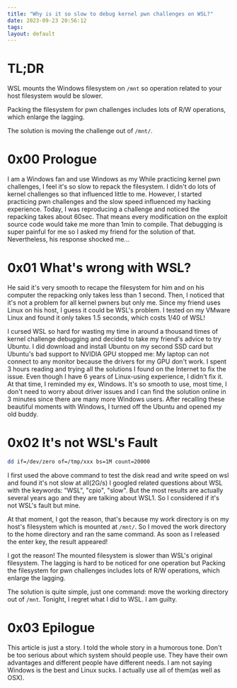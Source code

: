 ```yaml
---
title: "Why is it so slow to debug kernel pwn challenges on WSL?"
date: 2023-09-23 20:56:12
tags: 
layout: default
---
```

# TL;DR

WSL mounts the Windows filesystem on `/mnt` so operation related to your host filesystem would be slower.

Packing the filesystem for pwn challenges includes lots of R/W operations, which enlarge the lagging.

The solution is moving the challenge out of `/mnt/`. 

# 0x00 Prologue
I am a Windows fan and use Windows as my 
While practicing kernel pwn challenges, I feel it's so slow to repack the filesystem. I didn't do lots of kernel challenges so that influenced little to me. However, I started practicing pwn challenges and the slow speed influenced my hacking experience. Today, I was 
reproducing a challenge and noticed the repacking takes about 60sec. That means every modification on 
the exploit source code would take me more than 1min to compile. That debugging is super painful for me so I asked my friend for the solution of that. Nevertheless, his response shocked me...

# 0x01 What's wrong with WSL?

He said it's very smooth to recape the filesystem for him and on his computer the repacking only takes less than 1 second. Then, I noticed that it's not a problem for all kernel pwners but only me.
Since my friend uses Linux on his host, I guess it could be WSL's problem. I tested on my VMware Linux and found it only takes 1.5 seconds, which costs 1/40 of WSL!

I cursed WSL so hard for wasting my time in around a thousand times of kernel challenge debugging and decided to take my friend's advice to try Ubuntu. I did download and install Ubuntu on my second SSD card but Ubuntu's bad support to NVIDIA GPU stopped me: My laptop can not connect to any monitor because the drivers for my GPU don't work. I spent 3 hours reading and trying all the solutions I found on the Internet to fix the issue. Even though I have 6 years of Linux-using experience, I didn't fix it. At that time, I reminded my ex, Windows. It's so smooth to use, most time, I don't need to worry about driver issues and I can find the solution online in 3 minutes since there are many more Windows users. After recalling these beautiful moments with Windows, I turned off the Ubuntu and opened my old buddy. 

# 0x02 It's not WSL's Fault

```sh
dd if=/dev/zero of=/tmp/xxx bs=1M count=20000
```

I first used the above command to test the disk read and write speed on wsl and found it's not slow at all(2G/s) I googled related questions about WSL with the keywords: "WSL", "cpio", "slow".  But the most results are actually several years ago and they are talking about WSL1. So I considered if it's not WSL's fault but mine.

At that moment, I got the reason, that's because my work directory is on my host's filesystem which is mounted at `/mnt/`. So I moved the work directory to the home directory and ran the same command. As soon as I released the enter key, the result appeared! 

I got the reason! The mounted filesystem is slower than WSL's original filesystem. The lagging is hard to be noticed for one operation but Packing the filesystem for pwn challenges includes lots of R/W operations, which enlarge the lagging.

The solution is quite simple, just one command: move the working directory out of `/mnt`. Tonight, I regret what I did to WSL. I am guilty.

# 0x03 Epilogue

This article is just a story. I told the whole story in a humorous tone. Don't be too serious about which system should people use. They have their own advantages and different people have different needs. I am not saying Windows is the best and Linux sucks. I actually use all of them(as well as OSX).





